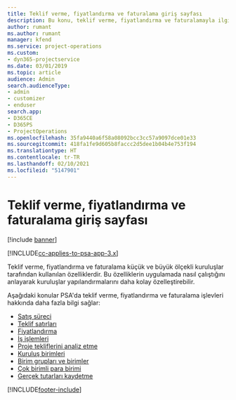 ```yaml
---
title: Teklif verme, fiyatlandırma ve faturalama giriş sayfası
description: Bu konu, teklif verme, fiyatlandırma ve faturalamayla ilgili bilgi sağlar.
author: rumant
ms.author: rumant
manager: kfend
ms.service: project-operations
ms.custom:
- dyn365-projectservice
ms.date: 03/01/2019
ms.topic: article
audience: Admin
search.audienceType:
- admin
- customizer
- enduser
search.app:
- D365CE
- D365PS
- ProjectOperations
ms.openlocfilehash: 35fa9440a6f58a08092bcc3cc57a9097dce01e33
ms.sourcegitcommit: 418fa1fe9d605b8faccc2d5dee1b04b4e753f194
ms.translationtype: HT
ms.contentlocale: tr-TR
ms.lasthandoff: 02/10/2021
ms.locfileid: "5147901"
---
```

# <a name="quoting-pricing-and-billing-home-page"></a>Teklif verme, fiyatlandırma ve faturalama giriş sayfası

[!include [banner](../includes/psa-now-project-operations.md)]

[!INCLUDE[cc-applies-to-psa-app-3.x](../includes/cc-applies-to-psa-app-3x.md)]

Teklif verme, fiyatlandırma ve faturalama küçük ve büyük ölçekli kuruluşlar tarafından kullanılan özelliklerdir. Bu özelliklerin uygulamada nasıl çalıştığını anlayarak kuruluşlar yapılandırmalarını daha kolay özelleştirebilir.

Aşağıdaki konular PSA'da teklif verme, fiyatlandırma ve faturalama işlevleri hakkında daha fazla bilgi sağlar:

- [Satış süreci](basic-sales-process.md)
- [Teklif satırları](basic-quote-lines.md)
- [Fiyatlandırma](basic-pricing.md)
- [İş işlemleri](basic-business-transactions.md)
- [Proje tekliflerini analiz etme](basic-analyzing-quotes.md)
- [Kuruluş birimleri](advanced-organizational.md)
- [Birim grupları ve birimler](advanced-units.md)
- [Çok birimli para birimi](advanced-currency.md)
- [Gerçek tutarları kaydetme](advanced-actuals.md)


[!INCLUDE[footer-include](../includes/footer-banner.md)]